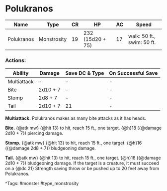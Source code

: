 # Polukranos

| Name | Type | CR | HP | AC | Speed |
|------|------|----|----|----|-------|
| Polukranos | Monstrosity | 19 | 232 (15d20 + 75) | 17 | walk: 50 ft., swim: 50 ft. |

### Actions:

| Ability | Damage | Save DC & Type | On Successful Save |
|---------|--------|----------------|--------------------|
| Multiattack | - | - | - |
| Bite | 2d10 + 7 | - | - |
| Stomp | 2d8 + 7 | - | - |
| Tail | 2d10 + 7 | 21 | - |


**Multiattack.** Polukranos makes as many bite attacks as it has heads.

**Bite.** {@atk mw} {@hit 13} to hit, reach 15 ft., one target. {@h}18 ({@damage 2d10 + 7}) piercing damage.

**Stomp.** {@atk mw} {@hit 13} to hit, reach 15 ft., one target. {@h}16 ({@damage 2d8 + 7}) bludgeoning damage.

**Tail.** {@atk mw} {@hit 13} to hit, reach 15 ft., one target. {@h}18 ({@damage 2d10 + 7}) bludgeoning damage. If the target is a creature, it must succeed on a {@dc 21} Strength saving throw or be pushed up to 20 feet away from Polukranos.

^Tags: #monster #type_monstrosity